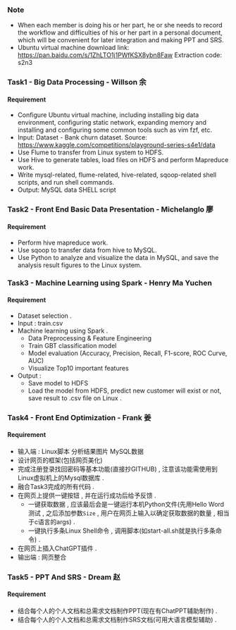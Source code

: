 ### Note

+ When each member is doing his or her part, he or she needs to record the workflow and difficulties of his or her part in a personal document, which will be convenient for later integration and making PPT and SRS.
+ Ubuntu virtual machine download link: https://pan.baidu.com/s/1ZhLTO1j1PWfKSX8ybn8Faw Extraction code: s2n3


### Task1 - Big Data Processing - Willson 余

#### Requirement

+ Configure Ubuntu virtual machine, including installing big data environment, configuring static network, expanding memory and installing and configuring some common tools such as vim fzf, etc.
+ Input: Dataset - Bank churn dataset. Source: https://www.kaggle.com/competitions/playground-series-s4e1/data 
+ Use Flume to transfer from Linux system to HDFS. 
+ Use Hive to generate tables, load files on HDFS and perform Mapreduce work. 
+ Write mysql-related, flume-related, hive-related, sqoop-related shell scripts, and run shell commands.
+ Output: MySQL data SHELL script


### Task2 - Front End Basic Data Presentation - Michelanglo 廖

#### Requirement
+ Perform hive mapreduce work.
+ Use sqoop to transfer data from hive to MySQL. 
+ Use Python to analyze and visualize the data in MySQL, and save the analysis result figures to the Linux system.

### Task3 - Machine Learning using Spark - Henry Ma Yuchen

#### Requirement

+ Dataset selection . 
+ Input : train.csv
+ Machine learning using Spark .
  + Data Preprocessing & Feature Engineering
  + Train GBT classification model
  + Model evaluation (Accuracy, Precision, Recall, F1-score, ROC Curve, AUC)
  + Visualize Top10 important features 
+ Output :
  + Save model to HDFS
  + Load the model from HDFS, predict new customer will exist or not, save result to .csv file on Linux . 


### Task4 - Front End Optimization - Frank 姜

#### Requirement

+ 输入端 : Linux脚本 分析结果图片 MySQL数据
+ 设计网页的框架(包括网页美化)
+ 完成注册登录找回密码等基本功能(直接抄GITHUB) , 注意该功能需使用到Linux虚拟机上的Mysql数据库 . 
+ 融合Task3完成的所有代码 . 
+ 在网页上提供一键按钮 , 并在运行成功后给予反馈 . 
  + 一键获取数据 , 应该最后会是一键运行本机Python文件(先用Hello Word测试 , 之后添加参数`Size` , 用户在网页上输入以确定获取数据的数量 , 相当于c语言的args) .  
  + 一键执行多条Linux Shell命令 , 调用脚本(如start-all.sh就是执行多条命令) .
+ 在网页上插入ChatGPT插件 .
+ 输出端 : 网页整合


### Task5 - PPT And SRS - Dream 赵

#### Requirement

+ 结合每个人的个人文档和总需求文档制作PPT(现在有ChatPPT辅助制作) . 
+ 结合每个人的个人文档和总需求文档制作SRS文档(可用大语言模型辅助) . 
